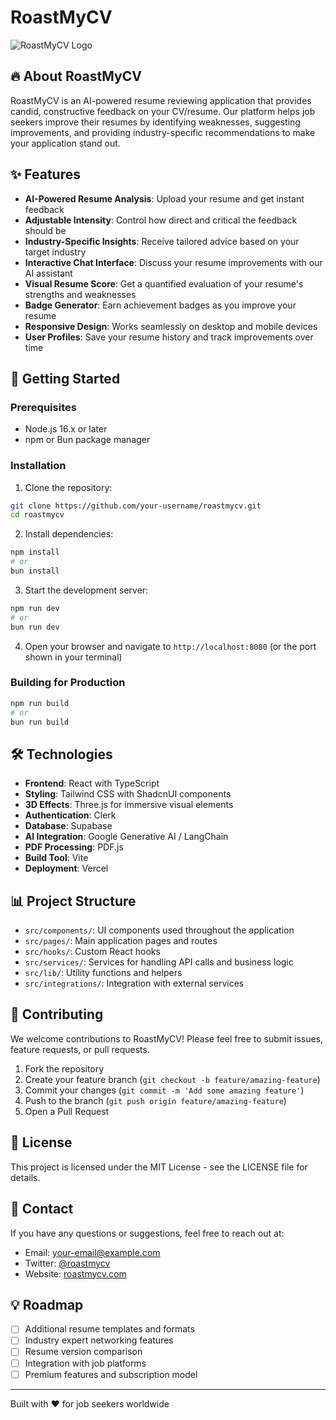 # RoastMyCV

![RoastMyCV Logo](public/favicon.ico)

## 🔥 About RoastMyCV

RoastMyCV is an AI-powered resume reviewing application that provides candid, constructive feedback on your CV/resume. Our platform helps job seekers improve their resumes by identifying weaknesses, suggesting improvements, and providing industry-specific recommendations to make your application stand out.

## ✨ Features

- **AI-Powered Resume Analysis**: Upload your resume and get instant feedback
- **Adjustable Intensity**: Control how direct and critical the feedback should be
- **Industry-Specific Insights**: Receive tailored advice based on your target industry
- **Interactive Chat Interface**: Discuss your resume improvements with our AI assistant
- **Visual Resume Score**: Get a quantified evaluation of your resume's strengths and weaknesses
- **Badge Generator**: Earn achievement badges as you improve your resume
- **Responsive Design**: Works seamlessly on desktop and mobile devices
- **User Profiles**: Save your resume history and track improvements over time

## 🚀 Getting Started

### Prerequisites

- Node.js 16.x or later
- npm or Bun package manager

### Installation

1. Clone the repository:
```bash
git clone https://github.com/your-username/roastmycv.git
cd roastmycv
```

2. Install dependencies:
```bash
npm install
# or
bun install
```

3. Start the development server:
```bash
npm run dev
# or
bun run dev
```

4. Open your browser and navigate to `http://localhost:8080` (or the port shown in your terminal)

### Building for Production

```bash
npm run build
# or
bun run build
```

## 🛠️ Technologies

- **Frontend**: React with TypeScript
- **Styling**: Tailwind CSS with ShadcnUI components
- **3D Effects**: Three.js for immersive visual elements
- **Authentication**: Clerk
- **Database**: Supabase
- **AI Integration**: Google Generative AI / LangChain
- **PDF Processing**: PDF.js
- **Build Tool**: Vite
- **Deployment**: Vercel

## 📊 Project Structure

- `src/components/`: UI components used throughout the application
- `src/pages/`: Main application pages and routes
- `src/hooks/`: Custom React hooks
- `src/services/`: Services for handling API calls and business logic
- `src/lib/`: Utility functions and helpers
- `src/integrations/`: Integration with external services

## 🤝 Contributing

We welcome contributions to RoastMyCV! Please feel free to submit issues, feature requests, or pull requests.

1. Fork the repository
2. Create your feature branch (`git checkout -b feature/amazing-feature`)
3. Commit your changes (`git commit -m 'Add some amazing feature'`)
4. Push to the branch (`git push origin feature/amazing-feature`)
5. Open a Pull Request

## 📝 License

This project is licensed under the MIT License - see the LICENSE file for details.

## 📧 Contact

If you have any questions or suggestions, feel free to reach out at:

- Email: your-email@example.com
- Twitter: [@roastmycv](https://twitter.com/roastmycv)
- Website: [roastmycv.com](https://roastmycv.com)

## 💡 Roadmap

- [ ] Additional resume templates and formats
- [ ] Industry expert networking features
- [ ] Resume version comparison
- [ ] Integration with job platforms
- [ ] Premium features and subscription model

---

Built with ❤️ for job seekers worldwide

